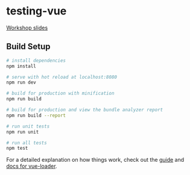 # testing-vue

[Workshop slides](https://docs.google.com/presentation/d/1vo2_U14owUTOTGM4mz1-xZZg3m8S74qjfLHm7nJLBAQ/edit?usp=sharing)

## Build Setup

``` bash
# install dependencies
npm install

# serve with hot reload at localhost:8080
npm run dev

# build for production with minification
npm run build

# build for production and view the bundle analyzer report
npm run build --report

# run unit tests
npm run unit

# run all tests
npm test
```

For a detailed explanation on how things work, check out the [guide](http://vuejs-templates.github.io/webpack/) and [docs for vue-loader](http://vuejs.github.io/vue-loader).
